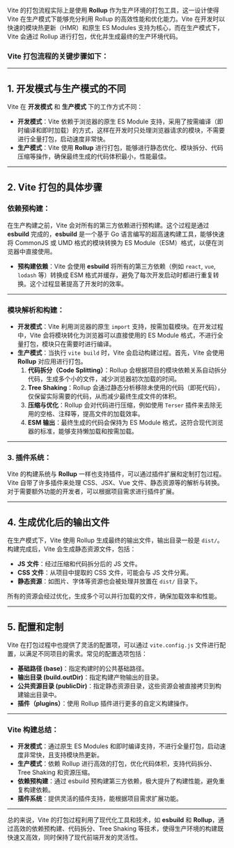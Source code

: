 Vite 的打包流程实际上是使用 **Rollup** 作为生产环境的打包工具，这一设计使得 Vite 在生产模式下能够充分利用 Rollup 的高效性能和优化能力。Vite 在开发时以快速的模块热更新（HMR）和原生 ES Modules 支持为核心，而在生产模式下，Vite 会通过 Rollup 进行打包，优化并生成最终的生产环境代码。

### Vite 打包流程的关键步骤如下：

------

## **1. 开发模式与生产模式的不同**

Vite 在 **开发模式** 和 **生产模式** 下的工作方式不同：

- **开发模式**：Vite 依赖于浏览器的原生 ES Module 支持，采用了按需编译（即时编译和即时加载）的方式，这样在开发时只处理浏览器请求的模块，不需要进行全量打包，启动速度非常快。
- **生产模式**：Vite 使用 **Rollup** 进行打包，能够进行静态优化、模块拆分、代码压缩等操作，确保最终生成的代码体积最小，性能最佳。

------

## **2. Vite 打包的具体步骤**

### **依赖预构建**：

在生产构建之前，Vite 会对所有的第三方依赖进行预构建。这个过程是通过 **esbuild** 完成的，**esbuild** 是一个基于 Go 语言编写的超高速构建工具，能够快速将 CommonJS 或 UMD 格式的模块转换为 ES Module（ESM）格式，以便在浏览器中直接使用。

- **预构建依赖**：Vite 会使用 **esbuild** 将所有的第三方依赖（例如 `react`, `vue`, `lodash` 等）转换成 ESM 格式并缓存，避免了每次开发启动时都进行重复转换。这个过程显著提高了开发时的效率。

------

### **模块解析和构建**：

- **开发模式**：Vite 利用浏览器的原生 `import` 支持，按需加载模块。在开发过程中，Vite 会将模块转化为浏览器可以直接使用的 ES Module 格式，不进行全量打包，模块只在需要时进行编译。
- **生产模式**：当执行 `vite build` 时，Vite 会启动构建过程。首先，Vite 会使用 **Rollup** 对应用进行打包。
  1. **代码拆分（Code Splitting）**：Rollup 会根据项目的模块依赖关系自动拆分代码，生成多个小的文件，减少浏览器初次加载的时间。
  2. **Tree Shaking**：Rollup 会通过静态分析移除未使用的代码（即死代码），仅保留实际需要的代码，从而减少最终生成文件的体积。
  3. **压缩与优化**：Rollup 会对代码进行压缩，例如使用 `Terser` 插件来去除无用的空格、注释等，提高文件的加载效率。
  4. **ESM 输出**：最终生成的代码会保持为 ES Module 格式，这符合现代浏览器的标准，能够支持懒加载和按需加载。

------

### **3. 插件系统**：

Vite 的构建系统与 **Rollup** 一样也支持插件，可以通过插件扩展和定制打包过程。Vite 自带了许多插件来处理 CSS、JSX、Vue 文件、静态资源等的解析与转换。对于需要额外功能的开发者，可以根据项目需求进行插件扩展。

------

## **4. 生成优化后的输出文件**

在生产模式下，Vite 使用 Rollup 生成最终的输出文件，输出目录一般是 `dist/`。构建完成后，Vite 会生成静态资源文件，包括：

- **JS 文件**：经过压缩和代码拆分后的 JS 文件。
- **CSS 文件**：从项目中提取的 CSS 文件，可能会与 JS 文件分离。
- **静态资源**：如图片、字体等资源也会被处理并放置在 `dist/` 目录下。

所有的资源会经过优化，生成多个可以并行加载的文件，确保加载效率和性能。

------

## **5. 配置和定制**

Vite 在打包过程中也提供了灵活的配置项，可以通过 `vite.config.js` 文件进行配置，以满足不同项目的需求。常见的配置选项包括：

- **基础路径 (base)**：指定构建时的公共基础路径。
- **输出目录 (build.outDir)**：指定构建产物输出的目录。
- **公共资源目录 (publicDir)**：指定静态资源目录，这些资源会被直接拷贝到构建输出目录中。
- **插件（plugins）**：使用 Rollup 插件进行更多的自定义构建操作。

------

### **Vite 构建总结**：

- **开发模式**：通过原生 ES Modules 和即时编译支持，不进行全量打包，启动速度非常快，且支持模块热更新。
- **生产模式**：依赖 Rollup 进行高效的打包，优化代码体积，支持代码拆分、Tree Shaking 和资源压缩。
- **依赖预构建**：通过 esbuild 预构建第三方依赖，极大提升了构建性能，避免重复构建依赖。
- **插件系统**：提供灵活的插件支持，能根据项目需求扩展功能。

------

总的来说，Vite 的打包过程利用了现代化工具和技术，如 **esbuild** 和 **Rollup**，通过高效的依赖预构建、代码拆分、Tree Shaking 等技术，使得生产环境的构建既快速又高效，同时保持了现代前端开发的灵活性。
